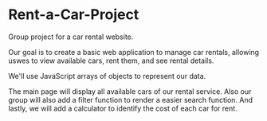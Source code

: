 # Rent-a-Car-Project
Group project for a car rental website.

Our goal is to create a basic web application to manage car rentals, allowing uswes to view available cars, rent them, and see rental details.

We'll use JavaScript arrays of objects to represent our data.

The main page will display all available cars of our rental service. Also our group will also add a filter function to render a easier search function. And lastly, we will add a calculator to identify the cost of each car for rent.
